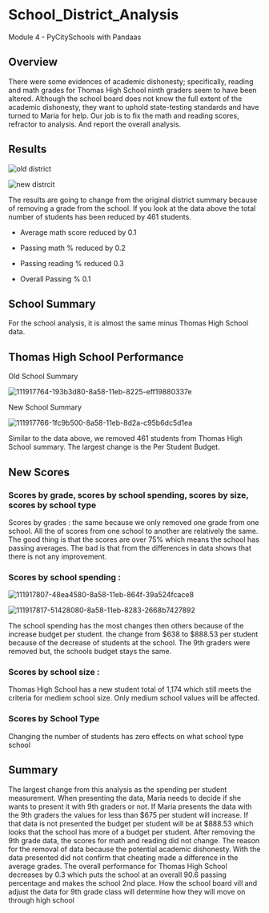 # School_District_Analysis

Module 4 - PyCitySchools with Pandaas

## Overview

There were some evidences of academic dishonesty; specifically, reading and math grades for Thomas High School ninth graders seem to have been altered. Although the school board does not know the full extent of the academic dishonesty, they want to uphold state-testing standards and have turned to Maria for help. Our job is to fix the math and reading scores, refractor to analysis. And report the overall analysis.

## Results

![old district](https://user-images.githubusercontent.com/89805399/142556787-75527081-ccb4-46ff-a459-992b98cf9831.png)

![new distrcit](https://user-images.githubusercontent.com/89805399/142556796-7b0fc827-699e-4807-95ed-5c5daed56394.png)





The results are going to change from the original district summary because of removing a grade from the school. If you look at the data above the total number of students has been reduced by 461 students.

 - Average math score reduced by 0.1

 - Passing math % reduced by 0.2

 - Passing reading % reduced 0.3

 - Overall Passing % 0.1



## School Summary

For the school analysis, it is almost the same minus Thomas High School data.



## Thomas High School Performance

Old School Summary

![111917764-193b3d80-8a58-11eb-8225-eff19880337e](https://user-images.githubusercontent.com/89805399/142771919-79342413-8ef9-4183-89e2-d9edb66a34a1.png)

New School Summary

![111917766-1fc9b500-8a58-11eb-8d2a-c95b6dc5d1ea](https://user-images.githubusercontent.com/89805399/142771925-24e20209-852e-4d67-8233-b0b0e5c74d25.png)

Similar to the data above, we removed 461 students from Thomas High School summary. The largest change is the Per Student Budget.



## New Scores

### Scores by grade, scores by school spending, scores by size, scores by school type



Scores by grades :  the same because we only removed one grade from one school. All the of scores from one school to another are relatively the same. The good thing is that the scores are over 75% which means the school has passing averages. The bad is that from the differences in data shows that there is not any improvement.



### Scores by school spending : 

![111917807-48ea4580-8a58-11eb-864f-39a524fcace8](https://user-images.githubusercontent.com/89805399/142773490-faba70ba-5f05-4acc-b1b7-56671d3bc149.png)

![111917817-51428080-8a58-11eb-8283-2668b7427892](https://user-images.githubusercontent.com/89805399/142773493-d6162477-9761-471f-8021-2cf5d215d8d8.png)

The school spending has the most changes then others because of the increase budget per student. the change from $638 to $888.53 per student because of the decrease of students at the school. The 9th graders were removed but, the schools budget stays the same.



### Scores by school size : 
 Thomas High School has a new student total of 1,174 which still meets the criteria for mediem school size. Only medium school values will be affected.

### Scores by School Type
 Changing the number of students has zero effects on what school type school
 
 ## Summary
 
 The largest change from this analysis as the spending per student measurement.
When presenting the data, Maria needs to decide if she wants to present it with 9th graders or not. If Maria presents the data with the 9th graders the values for less than $675 per student will increase. If that data is not presented the budget per student will be at $888.53 which looks that the school has more of a budget per student.
After removing the 9th grade data, the scores for math and reading did not change. The reason for the removal of data because the potential academic dishonesty. With the data presented did not confirm that cheating made a difference in the average grades. 
The overall performance for Thomas High School decreases by 0.3 which puts the school at an overall 90.6 passing percentage and makes the school 2nd place.
How the school board vill and adjust the data for 9th grade class will determine how they will move on through high school

 
 

